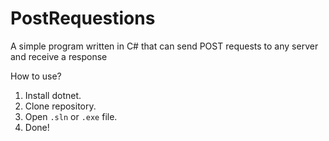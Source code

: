 # PostRequestions
A simple program written in C# that can send POST requests to any server and receive a response

How to use?
1. Install dotnet.
2. Clone repository.
3. Open `.sln` or `.exe` file.
4. Done!
